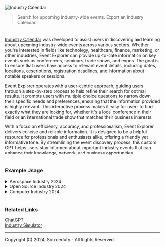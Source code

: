 ![Industry Calendar](https://github.com/user-attachments/assets/7a70c5b2-408d-446a-a00a-3d8ce8d2ad4f)

> Search for upcoming industry-wide events. Export an Industry Calendar.

#

[Industry Calendar](https://chatgpt.com/g/g-2WkaVIS7F-industry-calendar) was developed to assist users in discovering and learning about upcoming industry-wide events across various sectors. Whether you're interested in fields like technology, healthcare, finance, marketing, or other industries, Event Explorer can provide up-to-date information on key events such as conferences, seminars, trade shows, and expos. The goal is to ensure that users have access to relevant event details, including dates, locations, descriptions, registration deadlines, and information about notable speakers or sessions.

Event Explorer operates with a user-centric approach, guiding users through a step-by-step process to help refine their search for optimal results. It prompts users with multiple-choice questions to narrow down their specific needs and preferences, ensuring that the information provided is highly relevant. This interactive process makes it easy for users to find exactly what they are looking for, whether it's a local conference in their field or an international trade show that matches their business interests.

With a focus on efficiency, accuracy, and professionalism, Event Explorer delivers concise and reliable information. It is designed to be a helpful resource for professionals and enthusiasts alike, offering a friendly yet informative tone. By streamlining the event discovery process, this custom GPT helps users stay informed about important industry events that can enhance their knowledge, network, and business opportunities.

#
### Example Usage

<details><summary>Aerospace Industry 2024</summary>
<br>

January 2024
- International Conference on Sustainable Aviation: February 5-6, Berlin, Germany
- International Conference on Sustainable Aviation: March 13-14, New York, USA
- 35th Annual Women in Aviation International Conference: March 18-19, Orlando, Florida, USA
- International Conference on Aviation Management and Flight: March 21-23, Singapore

April 2024
- Passenger Terminal Expo & Conference: April 11-12, Frankfurt, Germany
- Aerospace Tech Week Europe: April 16-18, Munich, Germany
- World Aviation Training Summit: April 17-18, Orlando, Florida, USA
- International Conference on Aviation and Air Transportation: April 29 - May 2, Amsterdam, Netherlands

May 2024
- Aviation Festival Americas 2024: May 13-14, Miami, FL, USA
- European Business Aviation Convention & Exhibition (EBACE): May 17-18, Geneva, Switzerland
- Business of Airports Conference: May 28-30, Miami, FL, USA

June 2024
- CBAA’s 2024 Convention and Exhibition: June 10-12, Saint-Hubert, Quebec, Canada
- International Aviation Safety Conference: June 11-13, Washington, D.C., USA
- Paris Air Show: June 16-22, Paris, France
- International Conference on Aviation and Air Transportation: June 21-22, Venice, Italy
- SMART Airports & Regions 2024 Conference & Exhibition: June 22-23, Denver, Colorado, USA

July 2024
- International Conference on Civil and Recreational Aviation: July 10-12, London, UK
- AIAA Aviation and Aeronautics Forum and Exposition: July 26-27, Las Vegas, Nevada, USA
- Advanced Air Mobility Symposium (AAM 2024): July 29 - August 2, Montreal, Canada

August 2024
- CAPA Airline Leader Summit LATAM: August 22-23, Port of Spain, Trinidad and Tobago

September 2024
- Air Charter Expo: September 9-12, London, UK
- Global Aerospace Summit: September 10-11, Washington, D.C., USA
- World Aviation Festival: October 8-10, Amsterdam, Netherlands

October 2024
- MRO Europe: October 8-10, Barcelona, Spain
- Focus Summit+ 2024: October 22-24, Istanbul, Turkey
- NBAA Business Aviation Convention & Exhibition (NBAA-BACE): October 22-24, Las Vegas, NV, USA

November 2024
- CAPA Airline Leader Summit & Sustainability Awards Asia: November 5-6, Hong Kong
- Dubai Airshow: November 17-21, Dubai, UAE

December 2024
- International Conference on Mechanical and Aerospace Engineering: December 28-29, Mississauga, Canada

<br>
</details>
<details><summary>Open Source Industry 2024</summary>
<br>

Upcoming Open Source Events:

Conferences and Summits:
1. Open Source Summit Japan - October 28-29, 2024, Tokyo, Japan
   - A premier event for developers and technologists to collaborate and learn about the latest open-source technologies.

2. Open Source Summit EU 2024 - September 16-18, 2024
   - A significant event bringing together the open-source community to discuss challenges, share insights, and foster innovation.

3. GitHub Universe 2024 - October 29-30, 2024, San Francisco, CA (Hybrid)
   - A large gathering for developers to explore the latest in AI, security, and developer experience with GitHub.

Hackathons:
1. Princeton Open Hackathon 2024 - June 4-14, 2024 (Hybrid)
   - Designed for computational scientists and researchers to optimize applications with expert guidance.

2. Hack Kosice - April 6-7, 2024, Kosice, Slovakia
   - A vibrant hackathon attracting participants from across Europe to work on innovative projects.

3. Los Altos Hacks VIII - April 6-7, 2024, Sunnyvale, CA
   - A student-run hackathon aimed at high school and college students, providing tools, mentorship, and workshops.

Workshops and Webinars:
- WasmCon 2024 - November 11-12, 2024, Salt Lake City, UT
  - A focused event for developers interested in WebAssembly, offering workshops, sessions, and networking opportunities.

Meetups:
- Nerdearla 2024 - September 24-28, 2024 (Hybrid)
  - Offers a variety of talks, workshops, and live discussions, providing a platform for networking and learning in a community-oriented environment.

<br>
</details>
<details><summary>Computer Industry 2024</summary>
<br>

January 2024
- Integrated Systems Europe (ISE): January 30 - February 2, Barcelona, Spain. Focuses on audiovisual and systems integration technology.

February 2024
- Mobile World Congress (MWC): February 26-29, Barcelona, Spain. A major event for the mobile and telecommunications industry.

March 2024
- Nvidia GTC: March 17-21, San Jose, CA. A key event for AI and deep learning professionals.
- SXSW (South by Southwest): March 8-16, Austin, TX. A unique mix of technology, music, and film.

April 2024
- Google Cloud Next: April 9-11, Las Vegas, NV. A major event focusing on cloud technologies.
- RSA Conference: April 22-25, San Francisco, CA. One of the largest cybersecurity conferences globally.

May 2024
- AI and Big Data Expo North America: May 5-6, Santa Clara, CA. Covers enterprise AI and big data technologies.
- GITEX Global: May 6-10, Dubai, UAE. A massive technology expo covering a wide range of IT sectors.

June 2024
- Apple WWDC: June 10-14, Online & San Francisco, CA. Focused on software developers and Apple’s latest technologies.
- London Tech Week: June 10-14, London, UK. A week-long festival of tech innovation.

July 2024
- SEMICON West: July 9-11, San Francisco, CA. The world’s largest semiconductor event.

August 2024
- International Internet of Things Exhibition: August 28-30, Shenzhen, China. Focuses on IoT innovations and applications.

September 2024
- IFA Berlin: September 6-10, Berlin, Germany. One of the world’s largest consumer electronics trade shows.
- EmTech MIT: September 30-October 1, Cambridge, MA. MIT Technology Review's premier conference on emerging technologies.

October 2024
- Gartner IT Symposium/Xpo: October 21-24, Orlando, FL. A key event for CIOs and IT executives.
- AI DevWorld: October 24-26, Santa Clara, CA. A leading AI developer conference.

November 2024
- Web Summit: November 4-7, Lisbon, Portugal. One of the largest technology conferences globally.

December 2024
- Gartner Identity & Access Management Summit: December 9-11, Grapevine, TX. Focused on cybersecurity and identity management.

<br>
</details>

#
### Related Links

[ChatGPT](https://github.com/sourceduty/ChatGPT)
<br>
[Industry Simulator](https://github.com/sourceduty/Industry_Simulator)

***
Copyright (C) 2024, Sourceduty - All Rights Reserved.
